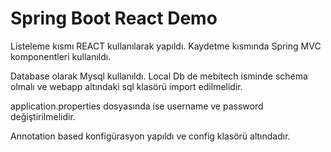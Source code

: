 Spring Boot React Demo
============================

Listeleme kısmı REACT kullanılarak yapıldı. Kaydetme kısmında Spring MVC komponentleri kullanıldı. 

Database olarak Mysql kullanıldı. Local Db de mebitech isminde schema olmalı ve webapp altındaki sql klasörü import edilmelidir.

application.properties dosyasında ise username ve password değiştirilmelidir.
                                      
Annotation based konfigürasyon yapıldı ve config klasörü altındadır.

